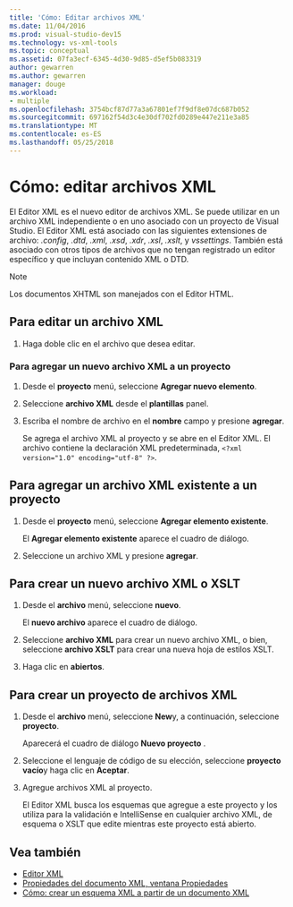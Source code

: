 ```yaml
---
title: 'Cómo: Editar archivos XML'
ms.date: 11/04/2016
ms.prod: visual-studio-dev15
ms.technology: vs-xml-tools
ms.topic: conceptual
ms.assetid: 07fa3ecf-6345-4d30-9d85-d5ef5b083319
author: gewarren
ms.author: gewarren
manager: douge
ms.workload:
- multiple
ms.openlocfilehash: 3754bcf87d77a3a67801ef7f9df8e07dc687b052
ms.sourcegitcommit: 697162f54d3c4e30df702fd0289e447e211e3a85
ms.translationtype: MT
ms.contentlocale: es-ES
ms.lasthandoff: 05/25/2018
---
```

# <a name="how-to-edit-xml-files"></a>Cómo: editar archivos XML

El Editor XML es el nuevo editor de archivos XML. Se puede utilizar en un archivo XML independiente o en uno asociado con un proyecto de Visual Studio. El Editor XML está asociado con las siguientes extensiones de archivo: *.config*, *.dtd*, *.xml*, *.xsd*, *.xdr*, *.xsl*, *.xslt*, y *vssettings*. También está asociado con otros tipos de archivos que no tengan registrado un editor específico y que incluyan contenido XML o DTD.

> [!NOTE]
> Los documentos XHTML son manejados con el Editor HTML.

## <a name="to-edit-an-xml-file"></a>Para editar un archivo XML

1.  Haga doble clic en el archivo que desea editar.

### <a name="to-add-a-new-xml-file-to-a-project"></a>Para agregar un nuevo archivo XML a un proyecto

1.  Desde el **proyecto** menú, seleccione **Agregar nuevo elemento**.

2.  Seleccione **archivo XML** desde el **plantillas** panel.

3.  Escriba el nombre de archivo en el **nombre** campo y presione **agregar**.

     Se agrega el archivo XML al proyecto y se abre en el Editor XML. El archivo contiene la declaración XML predeterminada, `<?xml version="1.0" encoding="utf-8" ?>`.

## <a name="to-add-an-existing-xml-file-to-a-project"></a>Para agregar un archivo XML existente a un proyecto

1.  Desde el **proyecto** menú, seleccione **Agregar elemento existente**.

     El **Agregar elemento existente** aparece el cuadro de diálogo.

2.  Seleccione un archivo XML y presione **agregar**.

## <a name="to-create-a-new-xml-or-xslt-file"></a>Para crear un nuevo archivo XML o XSLT

1.  Desde el **archivo** menú, seleccione **nuevo**.

     El **nuevo archivo** aparece el cuadro de diálogo.

2.  Seleccione **archivo XML** para crear un nuevo archivo XML, o bien, seleccione **archivo XSLT** para crear una nueva hoja de estilos XSLT.

3.  Haga clic en **abiertos**.

## <a name="to-create-a-project-for-xml-files"></a>Para crear un proyecto de archivos XML

1.  Desde el **archivo** menú, seleccione **New**y, a continuación, seleccione **proyecto**.

     Aparecerá el cuadro de diálogo **Nuevo proyecto** .

2.  Seleccione el lenguaje de código de su elección, seleccione **proyecto vacío**y haga clic en **Aceptar**.

3.  Agregue archivos XML al proyecto.

     El Editor XML busca los esquemas que agregue a este proyecto y los utiliza para la validación e IntelliSense en cualquier archivo XML, de esquema o XSLT que edite mientras este proyecto está abierto.

## <a name="see-also"></a>Vea también

- [Editor XML](../xml-tools/xml-editor.md)
- [Propiedades del documento XML, ventana Propiedades](../xml-tools/xml-document-properties-properties-window.md)
- [Cómo: crear un esquema XML a partir de un documento XML](../xml-tools/how-to-create-an-xml-schema-from-an-xml-document.md)